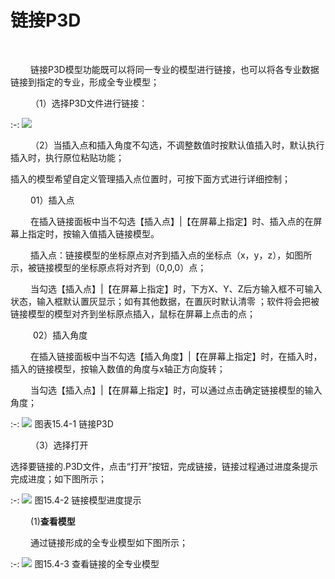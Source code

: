#  链接P3D
<br/>

&emsp;&emsp; 链接P3D模型功能既可以将同一专业的模型进行链接，也可以将各专业数据链接到指定的专业，形成全专业模型；

&emsp;&emsp; （1）选择P3D文件进行链接：

:-: ![](images/15.4.0.png)

&emsp;&emsp; （2）当插入点和插入角度不勾选，不调整数值时按默认值插入时，默认执行插入时，执行原位粘贴功能；

插入的模型希望自定义管理插入点位置时，可按下面方式进行详细控制；

&emsp;&emsp; 01）插入点

&emsp;&emsp; 在插入链接面板中当不勾选【插入点】|【在屏幕上指定】时、插入点的在屏幕上指定时，按输入值插入链接模型。

&emsp;&emsp; 插入点：链接模型的坐标原点对齐到插入点的坐标点（x，y，z），如图所示，被链接模型的坐标原点将对齐到（0,0,0）点；

&emsp;&emsp; 当勾选【插入点】|【在屏幕上指定】时，下方X、Y、Z后方输入框不可输入状态，输入框默认置灰显示；如有其他数据，在置灰时默认清零 ；软件将会把被链接模型的模型对齐到坐标原点插入，鼠标在屏幕上点击的点；

&emsp;&emsp;  02）插入角度

&emsp;&emsp; 在插入链接面板中当不勾选【插入角度】|【在屏幕上指定】时，在插入时，插入的链接模型，按输入数值的角度与x轴正方向旋转；

&emsp;&emsp; 当勾选【插入点】|【在屏幕上指定】时，可以通过点击确定链接模型的输入角度；

:-: ![](images/15.4.1.png)
图表15.4-1 链接P3D

&emsp;&emsp; （3）选择打开

选择要链接的.P3D文件，点击“打开”按钮，完成链接，链接过程通过进度条提示完成进度；如下图所示；

:-: ![](images/15.2.png)
图15.4\-2 链接模型进度提示

&emsp;&emsp; (1)**查看模型**

&emsp;&emsp; 通过链接形成的全专业模型如下图所示；

:-: ![](images/15.3.png)
图15.4\-3 查看链接的全专业模型